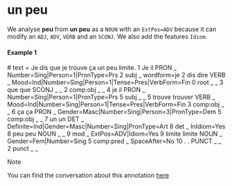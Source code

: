 # **un peu**

We analyse **peu** from **un peu** as a `NOUN` with an `ExtPos=ADV` because it can modify an `ADJ`, `ADV`, `VERB` and an `SCONJ`. We also add the features `Idiom`. 

<!-- tabs:start -->
#### **Example 1** 
\# text = Je dis que je trouve ça un peu limite.
1	Je	il	PRON	_	Number=Sing|Person=1|PronType=Prs	2	subj	_	wordform=je
2	dis	dire	VERB	_	Mood=Ind|Number=Sing|Person=1|Tense=Pres|VerbForm=Fin	0	root	_	_
3	que	que	SCONJ	_	_	2	comp:obj	_	_
4	je	il	PRON	_	Number=Sing|Person=1|PronType=Prs	5	subj	_	_
5	trouve	trouver	VERB	_	Mood=Ind|Number=Sing|Person=1|Tense=Pres|VerbForm=Fin	3	comp:obj	_	_
6	ça	ça	PRON	_	Gender=Masc|Number=Sing|Person=3|PronType=Dem	5	comp:obj	_	_
7	un	un	DET	_	Definite=Ind|Gender=Masc|Number=Sing|PronType=Art	8	det	_	InIdiom=Yes
8	peu	peu	NOUN	_	_	9	mod	_	ExtPos=ADV|Idiom=Yes
9	limite	limite	NOUN	_	Gender=Fem|Number=Sing	5	comp:pred	_	SpaceAfter=No
10	.	.	PUNCT	_	_	2	punct	_	_
<!-- tabs:end -->

>[!NOTE]
> You can find the conversation about this annotation [here](https://github.com/surfacesyntacticud/guidelines/issues/10)